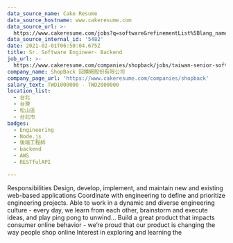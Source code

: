 ```yaml
---
data_source_name: Cake Resume
data_source_hostname: www.cakeresume.com
data_source_url: >-
  https://www.cakeresume.com/jobs?q=software&refinementList%5Blang_name%5D%5B0%5D=English&refinementList%5Bsalary_type%5D=per_year&range%5Bsalary_range%5D%5Bmin%5D=1000000&page=2
data_source_internal_id: '5482'
date: 2021-02-01T06:50:04.675Z
title: Sr. Software Engineer- Backend
job_url: >-
  https://www.cakeresume.com/companies/shopback/jobs/taiwan-senior-software-engineer-backend
company_name: ShopBack 回饋網股份有限公司
company_page_url: 'https://www.cakeresume.com/companies/shopback'
salary_text: TWD1000000 - TWD2000000
location_list:
  - 台北
  - 台灣
  - 松山區
  - 台北市
badges:
  - Engineering
  - Node.js
  - 後端工程師
  - backend
  - AWS
  - RESTfulAPI

---
```


Responsibilities Design, develop, implement, and maintain new and existing web-based applications Coordinate with engineering to define and prioritize engineering projects. Able to work in a dynamic and diverse engineering culture - every day, we learn from each other, brainstorm and execute ideas, and play ping pong to unwind... Build a great product that impacts consumer online behavior - we’re proud that our product is changing the way people shop online Interest in exploring and learning the